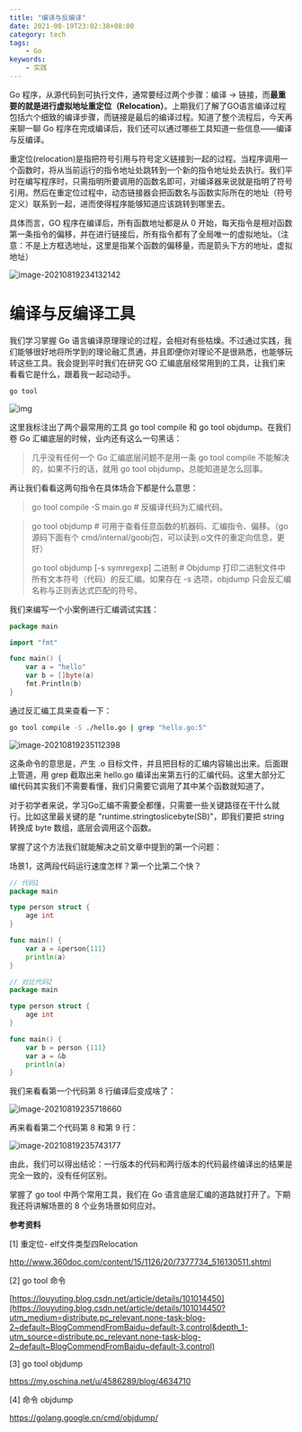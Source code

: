 ```yaml
---
title: "编译与反编译"
date: 2021-08-19T23:02:38+08:00
category: tech
tags:
    - Go
keywords:
    - 实践
---
```


Go 程序，从源代码到可执行文件，通常要经过两个步骤：编译 → 链接，而**最重要的就是进行虚拟地址重定位（Relocation）**。上期我们了解了GO语言编译过程包括六个细致的编译步骤，而链接是最后的编译过程。知道了整个流程后，今天再来聊一聊 Go 程序在完成编译后，我们还可以通过哪些工具知道一些信息——编译与反编译。



重定位(relocation)是指把符号引用与符号定义链接到一起的过程。当程序调用一个函数时，将从当前运行的指令地址处跳转到一个新的指令地址处去执行。我们平时在编写程序时，只需指明所要调用的函数名即可，对编译器来说就是指明了符号引用。然后在重定位过程中，动态链接器会把函数名与函数实际所在的地址（符号定义）联系到一起，进而使得程序能够知道应该跳转到哪里去。



具体而言，GO 程序在编译后，所有函数地址都是从 0 开始，每天指令是相对函数第一条指令的偏移，并在进行链接后，所有指令都有了全局唯一的虚拟地址。（注意：不是上方框选地址，这里是指某个函数的偏移量，而是箭头下方的地址，虚拟地址）



![image-20210819234132142](C:\Users\Xfavor\AppData\Roaming\Typora\typora-user-images\image-20210819234132142.png)



# 编译与反编译工具

我们学习掌握 Go 语言编译原理理论的过程，会相对有些枯燥。不过通过实践，我们能够很好地将所学到的理论融汇贯通，并且即便你对理论不是很熟悉，也能够玩转这些工具。我会提到平时我们在研究 GO 汇编底层经常用到的工具，让我们来看看它是什么，跟着我一起动动手。

```bash
go tool
```

![img](C:\Users\Xfavor\AppData\Local\YNote\data\weixinobU7VjplR8GhsqZn6qPSNHGlLvOg\bf1978b1b2864b888597f55ca77551b3\clipboard.png)

这里我标注出了两个最常用的工具 go tool compile 和 go tool objdump。在我们卷 Go 汇编底层的时候，业内还有这么一句黑话：

> 几乎没有任何一个 Go 汇编底层问题不是用一条 go tool compile 不能解决的，如果不行的话，就用 go tool objdump，总能知道是怎么回事。

再让我们看看这两句指令在具体场合下都是什么意思：

> go tool compile -S main.go  # 反编译代码为汇编代码。

> go tool objdump # 可用于查看任意函数的机器码、汇编指令、偏移。（go 源码下面有个 cmd/internal/goobj包，可以读到.o文件的重定向信息，更好）
>
>  
>
> go tool objdump [-s symregexp] 二进制 # Objdump 打印二进制文件中所有文本符号（代码）的反汇编。如果存在 -s 选项，objdump 只会反汇编名称与正则表达式匹配的符号。



我们来编写一个小案例进行汇编调试实践：

```go
package main

import "fmt"

func main() {
    var a = "hello"
    var b = []byte(a)
    fmt.Println(b)
}
```



通过反汇编工具来查看一下：

```bash
go tool compile -S ./hello.go | grep "hello.go:5"
```

![image-20210819235112398](C:\Users\Xfavor\AppData\Roaming\Typora\typora-user-images\image-20210819235112398.png)

这条命令的意思是，产生 .o 目标文件，并且把目标的汇编内容输出出来。后面跟上管道，用 grep 截取出来 hello.go 编译出来第五行的汇编代码。这里大部分汇编代码其实我们不需要看懂，我们只需要它调用了其中某个函数就知道了。



对于初学者来说，学习Go汇编不需要全都懂，只需要一些关键路径在干什么就行。比如这里最关键的是 "runtime.stringtoslicebyte(SB)"，即我们要把 string 转换成 byte 数组，底层会调用这个函数。



掌握了这个方法我们就能解决之前文章中提到的第一个问题：

场景1，这两段代码运行速度怎样？第一个比第二个快？

```go
// 代码1
package main

type person struct {
    age int
}

func main() {
    var a = &person{111}
    println(a)
}
```

```go
// 对比代码2
package main

type person struct {
    age int
}

func main() {
    var b = person {111}
    var a = &b
    println(a)
}
```



我们来看看第一个代码第 8 行编译后变成啥了：

![image-20210819235718660](C:\Users\Xfavor\AppData\Roaming\Typora\typora-user-images\image-20210819235718660.png)



再来看看第二个代码第 8 和第 9 行：

![image-20210819235743177](C:\Users\Xfavor\AppData\Roaming\Typora\typora-user-images\image-20210819235743177.png)



由此，我们可以得出结论：一行版本的代码和两行版本的代码最终编译出的结果是完全一致的，没有任何区别。



掌握了 go tool 中两个常用工具，我们在 Go 语言底层汇编的道路就打开了。下期我还将讲解场景的 8 个业务场景如何应对。



__参考资料__

[1] 重定位- elf文件类型四Relocation

http://www.360doc.com/content/15/1126/20/7377734_516130511.shtml

[2] go tool 命令

[https://louyuting.blog.csdn.net/article/details/101014450](https://louyuting.blog.csdn.net/article/details/101014450?utm_medium=distribute.pc_relevant.none-task-blog-2~default~BlogCommendFromBaidu~default-3.control&depth_1-utm_source=distribute.pc_relevant.none-task-blog-2~default~BlogCommendFromBaidu~default-3.control)

[3] go tool objdump

https://my.oschina.net/u/4586289/blog/4634710

[4] 命令 objdump

https://golang.google.cn/cmd/objdump/
